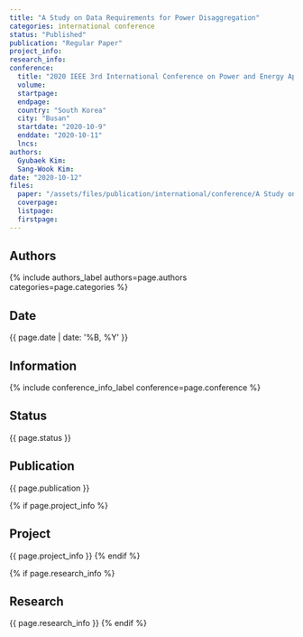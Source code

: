 ```yaml
---
title: "A Study on Data Requirements for Power Disaggregation"
categories: international conference
status: "Published"
publication: "Regular Paper"
project_info:
research_info:
conference:
  title: "2020 IEEE 3rd International Conference on Power and Energy Applications"
  volume:
  startpage:
  endpage:
  country: "South Korea"
  city: "Busan"
  startdate: "2020-10-9"
  enddate: "2020-10-11"
  lncs:
authors:
  Gyubaek Kim:
  Sang-Wook Kim:
date: "2020-10-12"
files:
  paper: "/assets/files/publication/international/conference/A Study on Data Requirements for Power Disaggregation.pdf"
  coverpage:
  listpage:
  firstpage:
---
```

## Authors
{% include authors_label authors=page.authors categories=page.categories %}

## Date
{{ page.date | date: '%B, %Y' }}

## Information
{% include conference_info_label conference=page.conference %}

## Status
{{ page.status }}

## Publication
{{ page.publication }}

{% if page.project_info %}
## Project
{{ page.project_info }}
{% endif %}

{% if page.research_info %}
## Research
{{ page.research_info }}
{% endif %}
